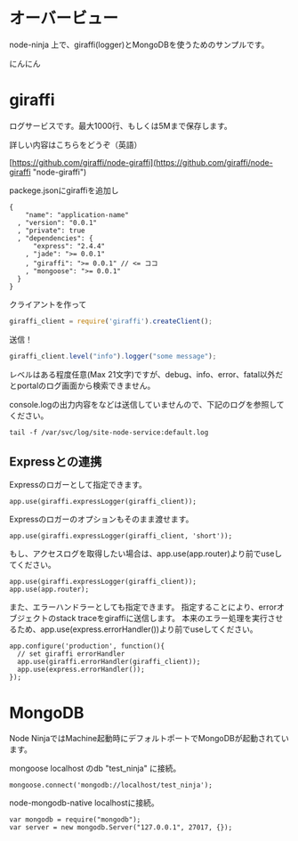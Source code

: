 オーバービュー
====================
node-ninja 上で、giraffi(logger)とMongoDBを使うためのサンプルです。

にんにん

giraffi
====================
ログサービスです。最大1000行、もしくは5Mまで保存します。

詳しい内容はこちらをどうぞ（英語）

[https://github.com/giraffi/node-giraffi](https://github.com/giraffi/node-giraffi "node-giraffi")

packege.jsonにgiraffiを追加し

```
{
    "name": "application-name"
  , "version": "0.0.1"
  , "private": true
  , "dependencies": {
      "express": "2.4.4"
    , "jade": ">= 0.0.1"
    , "giraffi": ">= 0.0.1" // <= ココ
    , "mongoose": ">= 0.0.1"
  }
}
```

クライアントを作って

```js
giraffi_client = require('giraffi').createClient();
```

送信！

```js
giraffi_client.level("info").logger("some message");
```

レベルはある程度任意(Max 21文字)ですが、debug、info、error、fatal以外だとportalのログ画面から検索できません。

console.logの出力内容をなどは送信していませんので、下記のログを参照してください。

```
tail -f /var/svc/log/site-node-service:default.log
```


Expressとの連携
-------------------
Expressのロガーとして指定できます。

```
app.use(giraffi.expressLogger(giraffi_client));
```

Expressのロガーのオプションもそのまま渡せます。

```
app.use(giraffi.expressLogger(giraffi_client, 'short'));
```

もし、アクセスログを取得したい場合は、app.use(app.router)より前でuseしてください。

```
app.use(giraffi.expressLogger(giraffi_client));
app.use(app.router);
```

また、エラーハンドラーとしても指定できます。
指定することにより、errorオブジェクトのstack traceをgiraffiに送信します。
本来のエラー処理を実行させるため、app.use(express.errorHandler())より前でuseしてください。

```
app.configure('production', function(){
  // set giraffi errorHandler
  app.use(giraffi.errorHandler(giraffi_client));
  app.use(express.errorHandler()); 
});
```

MongoDB
=============
Node NinjaではMachine起動時にデフォルトポートでMongoDBが起動されています。

mongoose
localhost のdb "test_ninja" に接続。

```
mongoose.connect('mongodb://localhost/test_ninja');
```

node-mongodb-native
localhostに接続。

```
var mongodb = require("mongodb");
var server = new mongodb.Server("127.0.0.1", 27017, {});
```
